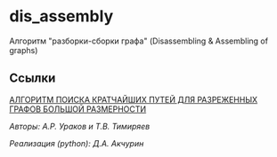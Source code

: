 # dis_assembly

Алгоритм "разборки-сборки графа" (Disassembling &amp; Assembling of graphs)

## Ссылки

[АЛГОРИТМ ПОИСКА КРАТЧАЙШИХ ПУТЕЙ ДЛЯ РАЗРЕЖЕННЫХ ГРАФОВ БОЛЬШОЙ РАЗМЕРНОСТИ](http://journals.tsu.ru/uploads/import/888/files/19-084.pdf)

*Авторы: А.Р. Ураков и Т.В. Тимиряев*

*Реализация (python): Д.А. Акчурин*